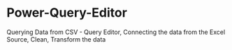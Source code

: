 # Power-Query-Editor
Querying Data from CSV - Query Editor, Connecting the data from the Excel Source, Clean, Transform the data

